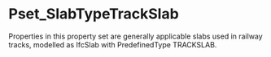 # Pset_SlabTypeTrackSlab

Properties in this property set are generally applicable slabs used in railway tracks, modelled as IfcSlab with PredefinedType TRACKSLAB.
<!-- end of short definition -->

